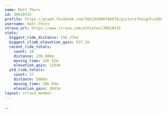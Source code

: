 ```yaml
---
name: Matt Thorx
id: 39610315
profile: https://graph.facebook.com/564195000748478/picture?height=256&width=256
username: matt-thorx
strava_url: https://www.strava.com/athletes/39610315
stats:
  biggest_ride_distance: 156.37km
  biggest_climb_elevation_gain: 637.2m
  recent_ride_totals:
    count: 10
    distance: 236.68km
    moving_time: 14h 52m
    elevation_gain: 1204m
  ytd_ride_totals:
    count: 37
    distance: 586km
    moving_time: 38h 04m
    elevation_gain: 2841m
layout: strava_member
--- 
```

...
